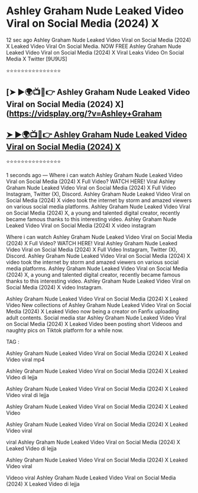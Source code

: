 ﻿# Ashley Graham Nude Leaked Video Viral on Social Media (2024) X



12 sec ago Ashley Graham Nude Leaked Video Viral on Social Media (2024) X Leaked Video Viral On Social Media. NOW FREE Ashley Graham Nude Leaked Video Viral on Social Media (2024) X Viral Leaks Video On Social Media X Twitter [9U9US]

⭐⭐⭐⭐⭐⭐⭐⭐⭐⭐⭐⭐⭐⭐⭐

## [➤ ►🌍📺📱👉 Ashley Graham Nude Leaked Video Viral on Social Media (2024) X](https://vidsplay.org/?v=Ashley+Graham

## [➤ ►🌍📺📱👉 Ashley Graham Nude Leaked Video Viral on Social Media (2024) X](https://vidsplay.org/?v=Ashley+Graham)


⭐⭐⭐⭐⭐⭐⭐⭐⭐⭐⭐⭐⭐⭐⭐



1 seconds ago — Where i can watch Ashley Graham Nude Leaked Video Viral on Social Media (2024) X Full Video? WATCH HERE! Viral Ashley Graham Nude Leaked Video Viral on Social Media (2024) X Full Video Instagram, Twitter (X), Discord. Ashley Graham Nude Leaked Video Viral on Social Media (2024) X video took the internet by storm and amazed viewers on various social media platforms. Ashley Graham Nude Leaked Video Viral on Social Media (2024) X, a young and talented digital creator, recently became famous thanks to this interesting video. Ashley Graham Nude Leaked Video Viral on Social Media (2024) X video instagram

Where i can watch Ashley Graham Nude Leaked Video Viral on Social Media (2024) X Full Video? WATCH HERE! Viral Ashley Graham Nude Leaked Video Viral on Social Media (2024) X Full Video Instagram, Twitter (X), Discord. Ashley Graham Nude Leaked Video Viral on Social Media (2024) X video took the internet by storm and amazed viewers on various social media platforms. Ashley Graham Nude Leaked Video Viral on Social Media (2024) X, a young and talented digital creator, recently became famous thanks to this interesting video. Ashley Graham Nude Leaked Video Viral on Social Media (2024) X video Instagram.

Ashley Graham Nude Leaked Video Viral on Social Media (2024) X Leaked Video New collections of Ashley Graham Nude Leaked Video Viral on Social Media (2024) X Leaked Video now being a creator on Fanfix uploading adult contents. Social media star Ashley Graham Nude Leaked Video Viral on Social Media (2024) X Leaked Video been posting short Videoos and naughty pics on Tiktok platform for a while now.

TAG :

 

Ashley Graham Nude Leaked Video Viral on Social Media (2024) X Leaked Video viral mp4

 

Ashley Graham Nude Leaked Video Viral on Social Media (2024) X Leaked Video di lejja

 

Ashley Graham Nude Leaked Video Viral on Social Media (2024) X Leaked Video viral di lejja

 

Ashley Graham Nude Leaked Video Viral on Social Media (2024) X Leaked Video

 

Ashley Graham Nude Leaked Video Viral on Social Media (2024) X Leaked Video viral

 

viral Ashley Graham Nude Leaked Video Viral on Social Media (2024) X Leaked Video di lejja

 

Ashley Graham Nude Leaked Video Viral on Social Media (2024) X Leaked Video viral

 

Videoo viral Ashley Graham Nude Leaked Video Viral on Social Media (2024) X Leaked Video di lejja